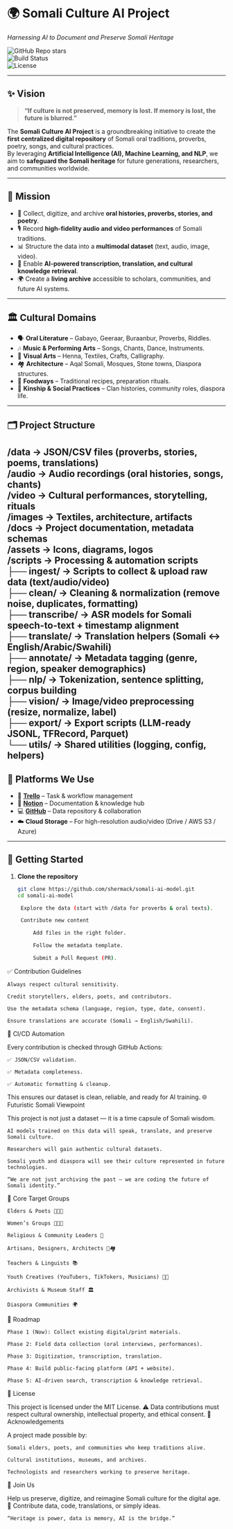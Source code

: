 # 🌍 Somali Culture AI Project  
*Harnessing AI to Document and Preserve Somali Heritage*  

![GitHub Repo stars](https://img.shields.io/github/stars/YourOrg/YourRepo?style=for-the-badge&color=blue)  
![Build Status](https://img.shields.io/github/actions/workflow/status/YourOrg/YourRepo/validate.yml?branch=main&style=for-the-badge&logo=github)  
![License](https://img.shields.io/badge/License-MIT-green?style=for-the-badge)  

---

## ✨ Vision  

> **“If culture is not preserved, memory is lost. If memory is lost, the future is blurred.”**  

The **Somali Culture AI Project** is a groundbreaking initiative to create the **first centralized digital repository** of Somali oral traditions, proverbs, poetry, songs, and cultural practices.  
By leveraging **Artificial Intelligence (AI), Machine Learning, and NLP**, we aim to **safeguard the Somali heritage** for future generations, researchers, and communities worldwide.  

---

## 🎯 Mission  

- 📖 Collect, digitize, and archive **oral histories, proverbs, stories, and poetry**.  
- 🎙️ Record **high-fidelity audio and video performances** of Somali traditions.  
- 📊 Structure the data into a **multimodal dataset** (text, audio, image, video).  
- 🤖 Enable **AI-powered transcription, translation, and cultural knowledge retrieval**.  
- 🌍 Create a **living archive** accessible to scholars, communities, and future AI systems.  

---

## 🏛️ Cultural Domains  

- 🗣️ **Oral Literature** – Gabayo, Geeraar, Buraanbur, Proverbs, Riddles.  
- 🎶 **Music & Performing Arts** – Songs, Chants, Dance, Instruments.  
- 🎨 **Visual Arts** – Henna, Textiles, Crafts, Calligraphy.  
- 🏘️ **Architecture** – Aqal Somali, Mosques, Stone towns, Diaspora structures.  
- 🍲 **Foodways** – Traditional recipes, preparation rituals.  
- 👥 **Kinship & Social Practices** – Clan histories, community roles, diaspora life.  

---

## 🗂️ Project Structure  

/data       → JSON/CSV files (proverbs, stories, poems, translations)  
/audio      → Audio recordings (oral histories, songs, chants)  
/video      → Cultural performances, storytelling, rituals  
/images     → Textiles, architecture, artifacts  
/docs       → Project documentation, metadata schemas  
/assets     → Icons, diagrams, logos  
/scripts    → Processing & automation scripts  
   ├── ingest/       → Scripts to collect & upload raw data (text/audio/video)  
   ├── clean/        → Cleaning & normalization (remove noise, duplicates, formatting)  
   ├── transcribe/   → ASR models for Somali speech-to-text + timestamp alignment  
   ├── translate/    → Translation helpers (Somali ↔ English/Arabic/Swahili)  
   ├── annotate/     → Metadata tagging (genre, region, speaker demographics)  
   ├── nlp/          → Tokenization, sentence splitting, corpus building  
   ├── vision/       → Image/video preprocessing (resize, normalize, label)  
   ├── export/       → Export scripts (LLM-ready JSONL, TFRecord, Parquet)  
   └── utils/        → Shared utilities (logging, config, helpers) 
---

## 🔗 Platforms We Use  

- 📌 [**Trello**](https://trello.com/yourboard) – Task & workflow management  
- 📘 [**Notion**](https://notion.so/yourworkspace) – Documentation & knowledge hub  
- 💻 [**GitHub**](https://github.com/YourOrg) – Data repository & collaboration  
- ☁️ **Cloud Storage** – For high-resolution audio/video (Drive / AWS S3 / Azure)  

---

## 🚀 Getting Started  

1. **Clone the repository**  
   ```bash
   git clone https://github.com/shermack/somali-ai-model.git
   cd somali-ai-model

    Explore the data (start with /data for proverbs & oral texts).

    Contribute new content

        Add files in the right folder.

        Follow the metadata template.

        Submit a Pull Request (PR).

✅ Contribution Guidelines

    Always respect cultural sensitivity.

    Credit storytellers, elders, poets, and contributors.

    Use the metadata schema (language, region, type, date, consent).

    Ensure translations are accurate (Somali → English/Swahili).

🔬 CI/CD Automation

Every contribution is checked through GitHub Actions:

    ✅ JSON/CSV validation.

    ✅ Metadata completeness.

    ✅ Automatic formatting & cleanup.

This ensures our dataset is clean, reliable, and ready for AI training.
🌐 Futuristic Somali Viewpoint

This project is not just a dataset — it is a time capsule of Somali wisdom.

    AI models trained on this data will speak, translate, and preserve Somali culture.

    Researchers will gain authentic cultural datasets.

    Somali youth and diaspora will see their culture represented in future technologies.

    “We are not just archiving the past — we are coding the future of Somali identity.”

👥 Core Target Groups

    Elders & Poets 🧓🏽🎤

    Women’s Groups 💃🏽🎨

    Religious & Community Leaders 🕌

    Artisans, Designers, Architects 🧵🏘️

    Teachers & Linguists 📚

    Youth Creatives (YouTubers, TikTokers, Musicians) 📱🎶

    Archivists & Museum Staff 🏛️

    Diaspora Communities 🌍

📅 Roadmap

    Phase 1 (Now): Collect existing digital/print materials.

    Phase 2: Field data collection (oral interviews, performances).

    Phase 3: Digitization, transcription, translation.

    Phase 4: Build public-facing platform (API + website).

    Phase 5: AI-driven search, transcription & knowledge retrieval.

📜 License

This project is licensed under the MIT License.
⚠️ Data contributions must respect cultural ownership, intellectual property, and ethical consent.
🤝 Acknowledgements

A project made possible by:

    Somali elders, poets, and communities who keep traditions alive.

    Cultural institutions, museums, and archives.

    Technologists and researchers working to preserve heritage.

🌟 Join Us

Help us preserve, digitize, and reimagine Somali culture for the digital age.
📌 Contribute data, code, translations, or simply ideas.

    “Heritage is power, data is memory, AI is the bridge.”



